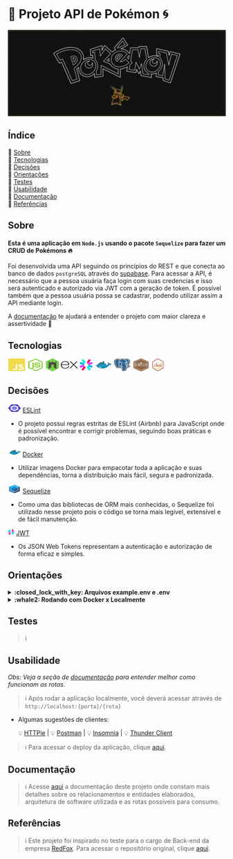 # :construction: Projeto API de Pokémon :cyclone:

<div align="center">
 <img src="./public/assets/images/pokemon-banner.jpeg" alt="Ilustração do pikachu e a logotipo do pokemón" width="1000">
</div>

<h2>Índice</h2>

 :round_pushpin: [Sobre](#sobre)<br />
 :round_pushpin: [Tecnologias](#tecnologias)<br />
 :round_pushpin: [Decisões](#decisoes)<br />
 :round_pushpin: [Orientações](#orientacoes)<br />
 :round_pushpin: [Testes](#testes)<br />
 :round_pushpin: [Usabilidade](#usabilidade)<br />
 :round_pushpin: [Documentação](#documentacao)<br />
 :round_pushpin: [Referências](#referencias)<br />
 
<h2 id="sobre">Sobre</h2>

#### Esta é uma aplicação em `Node.js` usando o pacote `Sequelize` para fazer um CRUD de Pokémons :fire:

Foi desenvolvida uma API seguindo os princípios do REST e que conecta ao banco de dados `postgreSQL` através do [supabase](https://supabase.com/).
Para acessar a API, é necessário que a pessoa usuária faça login com suas credencias e isso será autenticado e autorizado via JWT com a geração de token.
É possível também que a pessoa usuária possa se cadastrar, podendo utilizar assim a API mediante login.

A [documentação](#documentacao) te ajudará a entender o projeto com maior clareza e assertividade :book:
<br />
<h2 id="tecnologias">Tecnologias</h2>

<div>
  <img title="JavaScript" alt="JavaScript" height="30" width="40" src="https://raw.githubusercontent.com/devicons/devicon/master/icons/javascript/javascript-plain.svg">
  <img title="NodeJS" alt="NodeJS" height="30" width="40" src="https://raw.githubusercontent.com/devicons/devicon/master/icons/nodejs/nodejs-original.svg">
  <img title="Nodemon" alt="Nodemon" height="30" width="30" src="./public/assets/images/nodemon.png">
  <img title="Express" alt="Express" height="30" width="40" src="https://raw.githubusercontent.com/devicons/devicon/master/icons/express/express-original.svg">
  <img title="JWT" alt="JWT" height="30" width="30" src="./public/assets/images/jwt.png">
  <img title="Docker" alt="Docker" height="30" width="40" src="https://raw.githubusercontent.com/devicons/devicon/master/icons/docker/docker-original.svg">
   <img title="PostgreSQL" alt="PostgreSQL" height="30" width="40" src="https://raw.githubusercontent.com/devicons/devicon/master/icons/postgresql/postgresql-original.svg">
   <img title="Mocha" alt="Mocha" height="30" width="40" src="https://raw.githubusercontent.com/devicons/devicon/master/icons/mocha/mocha-plain.svg">
   <img title="Chai" alt="Chai" height="30" width="30" src="./public/assets/images/chai.png">
</div>

<h2 id="decisoes">Decisões</h2>

 <img title="ESLint" alt="ESLint" height="20" width="30" src="https://raw.githubusercontent.com/devicons/devicon/master/icons/eslint/eslint-original.svg"> [ESLint](https://eslint.org/)

- O projeto possui regras estritas de ESLint (Airbnb) para JavaScript onde é possível encontrar e corrigir problemas, seguindo boas práticas e padronização.

<img title="Docker" alt="Docker" height="20" width="30" src="https://raw.githubusercontent.com/devicons/devicon/master/icons/docker/docker-original.svg"> [Docker](https://www.docker.com/)

- Utilizar imagens Docker para empacotar toda a aplicação e suas dependências, torna a distribuição mais fácil, segura e padronizada.

<img title="Sequelize" alt="Sequelize" height="20" width="30" src="https://raw.githubusercontent.com/devicons/devicon/master/icons/sequelize/sequelize-original.svg"> [Sequelize](https://sequelize.org/)

- Como uma das bibliotecas de ORM mais conhecidas, o Sequelize foi utilizado nesse projeto pois o código se torna mais legível, extensível e de fácil manutenção.

<img title="JWT" alt="JWT" height="15" width="15" src="./public/assets/images/jwt.png"> [JWT](https://jwt.io/)

- Os JSON Web Tokens representam a autenticação e autorização de forma eficaz e simples.


<h2 id="orientacoes">Orientações</h2>

<details>

<summary id="env"><strong>:closed_lock_with_key: Arquivos example.env e .env</strong></summary><br/>
  
> :information_source: Você encontrará um arquivo `example.env` onde estarão as variáveis de ambiente utilizadas no projeto, duplique-o e renomeie-o apenas para `.env` e insira os valores nas variáveis de ambiente conforme sua utilização.
<br />
  
</details>

<details>

<summary id="docker"><strong>:whale2: Rodando com Docker x Localmente</strong></summary>

### 👉 Com Docker

> :information_source: Rode o serviço `node` com o comando `docker-compose up`.

- Esse serviço irá inicializar um container chamado `pokemons_api`;

- A partir daqui você pode acessar o container `pokemons_api` via CLI ou abri-lo no seu editor;

> :information_source: Use o comando `docker exec -it pokemons_api bash`.

- Ele te dará acesso ao terminal interativo do container criado pelo docker-compose, que está rodando em segundo plano.

> :information_source: Ao rodar o docker-compose, ele automaticamente irá rodar os seguintes comandos:

- `npm install`: Irá instalar todas as dependências;

- `npm start`: Irá rodar a aplicação na porta `3000` pelo `nodemon`, ou adapte o docker-compose e o `.env` caso sinta necessidade.


### 👉 Sem Docker

> :information_source: É necessário que você tenha o `node` instalado em sua máquina.

> :information_source: Instale as dependências com `npm install`.

> :information_source: Rode a aplicação com `npm start` na porta `3000` pelo `nodemon`, ou adapte o `.env` caso sinta necessidade.

</details>

<h2 id="testes">Testes</h2>

> :information_source:


<h2 id="usabilidade">Usabilidade</h2>

_Obs: Veja a seção de [documentação](#documentacao) para entender melhor como funcionam as rotas._

> :information_source: Após rodar a aplicação localmente, você deverá acessar através de `http://localhost:{porta}/{rota}` 

- Algumas sugestões de clientes:

  :bulb: [HTTPie](https://httpie.io/) | :bulb: [Postman](https://www.postman.com/) | :bulb: [Insomnia](https://insomnia.rest/) | :bulb: [Thunder Client](https://marketplace.visualstudio.com/items?itemName=rangav.vscode-thunder-client)
  
> :information_source: Para acessar o deploy da aplicação, clique [aqui]().


<h2 id="documentacao">Documentação</h2>

> :information_source: Acesse [aqui](https://github.com/brenndha-cabral/blogs-api/wiki) a documentação deste projeto onde constam mais detalhes sobre os relacionamentos e entidades elaborados, arquitetura de software utilizada e as rotas possíveis para consumo.


<h2 id="referencias">Referências</h2>

> :information_source: Este projeto foi inspirado no teste para o cargo de Back-end da empresa [RedFox](https://www.linkedin.com/company/redfoxdigitalsolutions/?originalSubdomain=br). Para acessar o repositório original, clique [aqui](https://github.com/RedFoxTech/vaga-backend-teste).
